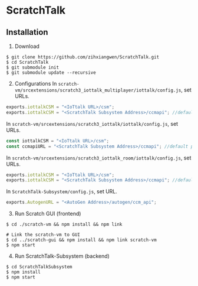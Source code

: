 # ScratchTalk

## Installation
1. Download
``` command
$ git clone https://github.com/zihxiangwen/ScratchTalk.git
$ cd ScratchTalk
$ git submodule init
$ git submodule update --recursive
```

2. Configurations
In `scratch-vm/srcextensions/scratch3_iottalk_multiplayer/iottalk/config.js`, set URLs.
```js
exports.iottalkCSM = "<IoTtalk URL>/csm";
exports.iottalkCSM = "<ScratchTalk Subsystem Address>/ccmapi"; //default port 8999
```

In `scratch-vm/srcextensions/scratch3_iottalk/iottalk/config.js`, set URLs.
```js
const iottalkCSM = "<IoTtalk URL>/csm";
const ccmapiURL = "<ScratchTalk Subsystem Address>/ccmapi"; //default port 8999
```

In `scratch-vm/srcextensions/scratch3_iottalk_room/iottalk/config.js`, set URLs.
```js
exports.iottalkCSM = "<IoTtalk URL>/csm";
exports.iottalkCSM = "<ScratchTalk Subsystem Address>/ccmapi"; //default port 8999
```

In `ScratchTalk-Subsystem/config.js`, set URL.
```js
exports.AutogenURL = "<AutoGen Address>/autogen/ccm_api";
```

3. Run Scratch GUI (frontend)
``` command
$ cd ./scratch-vm && npm install && npm link

# Link the scratch-vm to GUI
$ cd ../scratch-gui && npm install && npm link scratch-vm
$ npm start
```

4. Run ScratchTalk-Subsystem (backend)
``` command
$ cd ScratchTalkSubsystem
$ npm install
$ npm start
```
